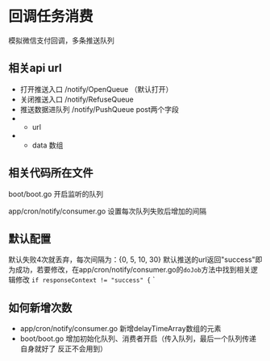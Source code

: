# 回调任务消费

模拟微信支付回调，多条推送队列

## 相关api url

- 打开推送入口 /notify/OpenQueue （默认打开）
- 关闭推送入口 /notify/RefuseQueue
- 推送数据进队列 /notify/PushQueue post两个字段
- - url
- - data 数组

## 相关代码所在文件

boot/boot.go 开启监听的队列

app/cron/notify/consumer.go 设置每次队列失败后增加的间隔

## 默认配置

默认失败4次就丢弃，每次间隔为：{0, 5, 10, 30}
默认推送的url返回"success"即为成功，若要修改，在app/cron/notify/consumer.go的`doJob`方法中找到相关逻辑修改 `if responseContext != "success" {`
`

## 如何新增次数

- app/cron/notify/consumer.go 新增delayTimeArray数组的元素
- boot/boot.go 增加初始化队列、消费者开启（传入队列，最后一个队列传递自身就好了 反正不会用到）


